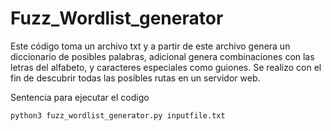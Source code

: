 # Fuzz_Wordlist_generator
Este código toma un archivo txt y a partir de este archivo genera un diccionario de posibles palabras, adicional genera combinaciones con las letras del alfabeto, y caracteres especiales como guiones. Se realizo con el fin de descubrir todas las posibles rutas en un servidor web.

Sentencia para ejecutar el codigo
```bash
python3 fuzz_wordlist_generator.py inputfile.txt
```
